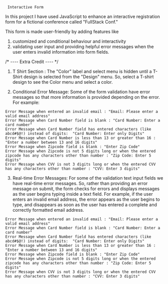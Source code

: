      Interactive Form

In this project I have used JavaScript to enhance an interactive registration form for a fictional conference
   called "FullStack Conf."
   
   This form is made user-friendly by adding features like
   1. customized and conditional behaviour and interactivity
   2. validating user input and providing helpful error messages when the user enters invalid information into form fields.
   
   /* ---- Extra Credit ---- */
   
  1. T Shirt Section : The "Color" label and select menu is hidden until a T-Shirt design is selected from the "Design" menu. So, select a T-shirt design to see the Color menu and select a color.
  
  2. Conditional Error Message: Some of the form validation have error messages so that more information is provided depending on the error. For example:
    
	Error Message when entered an invalid email : "Email: Please enter a valid email address"
    Error Message when Card Number field is blank : "Card Number: Enter a card number"
    Error Message when Card Number field has entered characters (like abcd#$@!) instead of digits:  "Card Number: Enter only Digits"
    Error Message when Card Number is less than 13 or greater than 16 : "Enter a number between 13 and 16 digits"
    Error Message when Zipcode field is blank : "Enter Zip Code"
    Error Message when Zipcode is not 5 digits long or when the entered zipcode has any characters other than number : "Zip Code: Enter 5 digits"
    Error Message when CVV is not 3 digits long or when the entered CVV has any characters other than number : "CVV: Enter 3 digits"
  
  3. Real-time Error Messages: For some of the validation text input fields we have real-time error messages. So, rather than providing an error message on submit, the form checks for errors and displays messages as the user begins typing inside a text field. 
  For example, if the user enters an invalid email address, the error appears as the user begins to type, and disappears as soon as the user has entered a complete and correctly formatted email address.
    
	Error Message when entered an invalid email : "Email: Please enter a valid email address"
    Error Message when Card Number field is blank : "Card Number: Enter a card number"
    Error Message when Card Number field has entered characters (like abcd#$@!) instead of digits:  "Card Number: Enter only Digits"
    Error Message when Card Number is less than 13 or greater than 16 : "Enter a number between 13 and 16 digits"
    Error Message when Zipcode field is blank : "Enter Zip Code"
    Error Message when Zipcode is not 5 digits long or when the entered zipcode has any characters other than number : "Zip Code: Enter 5 digits"
    Error Message when CVV is not 3 digits long or when the entered CVV has any characters other than number : "CVV: Enter 3 digits"